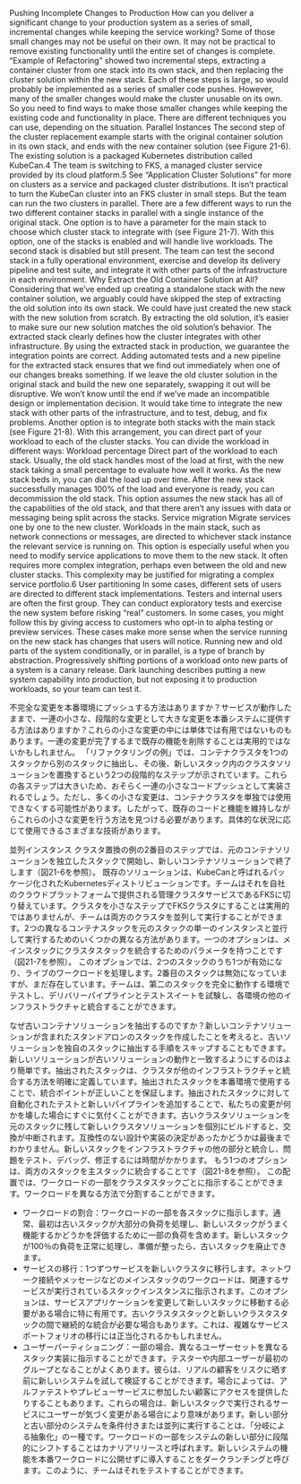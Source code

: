 Pushing Incomplete Changes to Production How can you deliver a significant change to your production system as a series of small, incremental changes while keeping the service working? Some of those small changes may not be useful on their own. It may not be practical to remove existing functionality until the entire set of changes is complete. “Example of Refactoring” showed two incremental steps, extracting a container cluster from one stack into its own stack, and then replacing the cluster solution within the new stack. Each of these steps is large, so would probably be implemented as a series of smaller code pushes. However, many of the smaller changes would make the cluster unusable on its own. So you need to find ways to make those smaller changes while keeping the existing code and functionality in place. There are different techniques you can use, depending on the situation. Parallel Instances The second step of the cluster replacement example starts with the original container solution in its own stack, and ends with the new container solution (see Figure 21-6).
The existing solution is a packaged Kubernetes distribution called KubeCan.4 The team is switching to FKS, a managed cluster service provided by its cloud platform.5 See “Application Cluster Solutions” for more on clusters as a service and packaged cluster distributions. It isn’t practical to turn the KubeCan cluster into an FKS cluster in small steps. But the team can run the two clusters in parallel. There are a few different ways to run the two different container stacks in parallel with a single instance of the original stack. One option is to have a parameter for the main stack to choose which cluster stack to integrate with (see Figure 21-7).
With this option, one of the stacks is enabled and will handle live workloads. The second stack is disabled but still present. The team can test the second stack in a fully operational environment, exercise and develop its delivery pipeline and test suite, and integrate it with other parts of the infrastructure in each environment. Why Extract the Old Container Solution at All? Considering that we’ve ended up creating a standalone stack with the new container solution, we arguably could have skipped the step of extracting the old solution into its own stack. We could have just created the new stack with the new solution from scratch. By extracting the old solution, it’s easier to make sure our new solution matches the old solution’s behavior. The extracted stack clearly defines how the cluster integrates with other infrastructure. By using the extracted stack in production, we guarantee the integration points are correct. Adding automated tests and a new pipeline for the extracted stack ensures that we find out immediately when one of our changes breaks something. If we leave the old cluster solution in the original stack and build the new one separately, swapping it out will be disruptive. We won’t know until the end if we’ve made an incompatible design or implementation decision. It would take time to integrate the new stack with other parts of the infrastructure, and to test, debug, and fix problems. Another option is to integrate both stacks with the main stack (see Figure 21-8).
With this arrangement, you can direct part of your workload to each of the cluster stacks. You can divide the workload in different ways: Workload percentage Direct part of the workload to each stack. Usually, the old stack handles most of the load at first, with the new stack taking a small percentage to evaluate how well it works. As the new stack beds in, you can dial the load up over time. After the new stack successfully manages 100% of the load and everyone is ready, you can decommission the old stack. This option assumes the new stack has all of the capabilities of the old stack, and that there aren’t any issues with data or messaging being split across the stacks. Service migration Migrate services one by one to the new cluster. Workloads in the main stack, such as network connections or messages, are directed to whichever stack instance the relevant service is running on. This option is especially useful when you need to modify service applications to move them to the new stack. It often requires more complex integration, perhaps even between the old and new cluster stacks. This complexity may be justified for migrating a complex service portfolio.6 User partitioning In some cases, different sets of users are directed to different stack implementations. Testers and internal users are often the first group. They can conduct exploratory tests and exercise the new system before risking “real” customers. In some cases, you might follow this by giving access to customers who opt-in to alpha testing or preview services. These cases make more sense when the service running on the new stack has changes that users will notice. Running new and old parts of the system conditionally, or in parallel, is a type of branch by abstraction. Progressively shifting portions of a workload onto new parts of a system is a canary release. Dark launching describes putting a new system capability into production, but not exposing it to production workloads, so your team can test it.

不完全な変更を本番環境にプッシュする方法はありますか？サービスが動作したままで、一連の小さな、段階的な変更として大きな変更を本番システムに提供する方法はありますか？これらの小さな変更の中には単体では有用ではないものもあります。一連の変更が完了するまで既存の機能を削除することは実用的ではないかもしれません。 「リファクタリングの例」では、コンテナクラスタを1つのスタックから別のスタックに抽出し、その後、新しいスタック内のクラスタソリューションを置換するという2つの段階的なステップが示されています。これらの各ステップは大きいため、おそらく一連の小さなコードプッシュとして実装されるでしょう。ただし、多くの小さな変更は、コンテナクラスタを単独では使用できなくする可能性があります。したがって、既存のコードと機能を維持しながらこれらの小さな変更を行う方法を見つける必要があります。具体的な状況に応じて使用できるさまざまな技術があります。

並列インスタンス
クラスタ置換の例の2番目のステップでは、元のコンテナソリューションを独立したスタックで開始し、新しいコンテナソリューションで終了します（図21-6を参照）。
既存のソリューションは、KubeCanと呼ばれるパッケージ化されたKubernetesディストリビューションです。チームはそれを自社のクラウドプラットフォームで提供される管理クラスタサービスであるFKSに切り替えています。クラスタを小さなステップでFKSクラスタにすることは実用的ではありませんが、チームは両方のクラスタを並列して実行することができます。2つの異なるコンテナスタックを元のスタックの単一のインスタンスと並行して実行するためのいくつかの異なる方法があります。一つのオプションは、メインスタックにクラスタスタックを統合するためのパラメータを持つことです（図21-7を参照）。
このオプションでは、2つのスタックのうち1つが有効になり、ライブのワークロードを処理します。2番目のスタックは無効になっていますが、まだ存在しています。チームは、第二のスタックを完全に動作する環境でテストし、デリバリーパイプラインとテストスイートを試験し、各環境の他のインフラストラクチャと統合することができます。

なぜ古いコンテナソリューションを抽出するのですか？新しいコンテナソリューションが含まれたスタンドアロンのスタックを作成したことを考えると、古いソリューションを独自のスタックに抽出する手順をスキップすることもできます。新しいソリューションが古いソリューションの動作と一致するようにするのはより簡単です。抽出されたスタックは、クラスタが他のインフラストラクチャと統合する方法を明確に定義しています。抽出されたスタックを本番環境で使用することで、統合ポイントが正しいことを保証します。抽出されたスタックに対して自動化されたテストと新しいパイプラインを追加することで、私たちの変更が何かを壊した場合にすぐに気付くことができます。古いクラスタソリューションを元のスタックに残して新しいクラスタソリューションを個別にビルドすると、交換が中断されます。互換性のない設計や実装の決定があったかどうかは最後までわかりません。新しいスタックをインフラストラクチャの他の部分と統合し、問題をテスト、デバッグ、修正するには時間がかかります。
もう1つのオプションは、両方のスタックを主スタックに統合することです（図21-8を参照）。
この配置では、ワークロードの一部をクラスタスタックごとに指示することができます。ワークロードを異なる方法で分割することができます。
- ワークロードの割合：ワークロードの一部を各スタックに指示します。通常、最初は古いスタックが大部分の負荷を処理し、新しいスタックがうまく機能するかどうかを評価するために一部の負荷を含めます。新しいスタックが100％の負荷を正常に処理し、準備が整ったら、古いスタックを廃止できます。
- サービスの移行：1つずつサービスを新しいクラスタに移行します。ネットワーク接続やメッセージなどのメインスタックのワークロードは、関連するサービスが実行されているスタックインスタンスに指示されます。このオプションは、サービスアプリケーションを変更して新しいスタックに移動する必要がある場合に特に有用です。古いクラスタスタックと新しいクラスタスタックの間で継続的な統合が必要な場合もあります。これは、複雑なサービスポートフォリオの移行には正当化されるかもしれません。
- ユーザーパーティショニング：一部の場合、異なるユーザーセットを異なるスタック実装に指示することができます。テスターや内部ユーザーが最初のグループとなることがよくあります。彼らは、リアルの顧客をリスクに晒す前に新しいシステムを試して検証することができます。場合によっては、アルファテストやプレビューサービスに参加したい顧客にアクセスを提供したりすることもあります。これらの場合は、新しいスタックで実行されるサービスにユーザーが気づく変更がある場合により意味があります。新しい部分と古い部分のシステムを条件付きまたは並列に実行することは、「分岐による抽象化」の一種です。ワークロードの一部をシステムの新しい部分に段階的にシフトすることはカナリアリリースと呼ばれます。新しいシステムの機能を本番ワークロードに公開せずに導入することをダークランチングと呼びます。このように、チームはそれをテストすることができます。